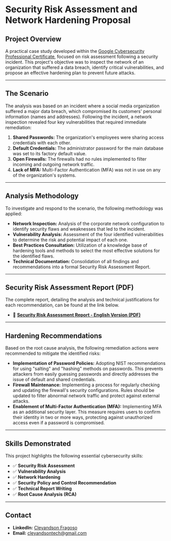 # Security Risk Assessment and Network Hardening Proposal

## Project Overview

A practical case study developed within the [Google Cybersecurity Professional Certificate](https://www.coursera.org/google-certificates/cybersecurity-certificate), focused on risk assessment following a security incident. This project's objective was to inspect the network of an organization that suffered a data breach, identify critical vulnerabilities, and propose an effective hardening plan to prevent future attacks.

---

## The Scenario

The analysis was based on an incident where a social media organization suffered a major data breach, which compromised its customers' personal information (names and addresses). Following the incident, a network inspection revealed four key vulnerabilities that required immediate remediation:

1.  **Shared Passwords:** The organization's employees were sharing access credentials with each other.
2.  **Default Credentials:** The administrator password for the main database was set to its factory default value.
3.  **Open Firewalls:** The firewalls had no rules implemented to filter incoming and outgoing network traffic.
4.  **Lack of MFA:** Multi-Factor Authentication (MFA) was not in use on any of the organization's systems.

---

## Analysis Methodology

To investigate and respond to the scenario, the following methodology was applied:

* **Network Inspection:** Analysis of the corporate network configuration to identify security flaws and weaknesses that led to the incident.
* **Vulnerability Analysis:** Assessment of the four identified vulnerabilities to determine the risk and potential impact of each one.
* **Best Practices Consultation:** Utilization of a knowledge base of hardening tools and methods to select the most effective solutions for the identified flaws.
* **Technical Documentation:** Consolidation of all findings and recommendations into a formal Security Risk Assessment Report.

---

## Security Risk Assessment Report (PDF)

The complete report, detailing the analysis and technical justifications for each recommendation, can be found at the link below.

* 📄 **[Security Risk Assessment Report - English Version (PDF)](https://github.com/cleyandson/case-study-security-risk-assessment/blob/8e753a307c668982ad9928132313212dc5cac008/Documents/%5BEN%5D%20Security%20risk%20assessment%20report.pdf)**

---

## Hardening Recommendations

Based on the root cause analysis, the following remediation actions were recommended to mitigate the identified risks:

* **Implementation of Password Policies:** Adopting NIST recommendations for using "salting" and "hashing" methods on passwords. This prevents attackers from easily guessing passwords and directly addresses the issue of default and shared credentials.
* **Firewall Maintenance:** Implementing a process for regularly checking and updating the firewall's security configurations. Rules should be updated to filter abnormal network traffic and protect against external attacks.
* **Enablement of Multi-Factor Authentication (MFA):** Implementing MFA as an additional security layer. This measure requires users to confirm their identity in two or more ways, protecting against unauthorized access even if a password is compromised.

---

## Skills Demonstrated

This project highlights the following essential cybersecurity skills:

-   ✅ **Security Risk Assessment**
-   ✅ **Vulnerability Analysis**
-   ✅ **Network Hardening**
-   ✅ **Security Policy and Control Recommendation**
-   ✅ **Technical Report Writing**
-   ✅ **Root Cause Analysis (RCA)**

---

## Contact

* **LinkedIn:** [Cleyandson Fragoso](https://www.linkedin.com/in/cleyandson-fragoso/)
* **Email:** cleyandsontech@gmail.com
